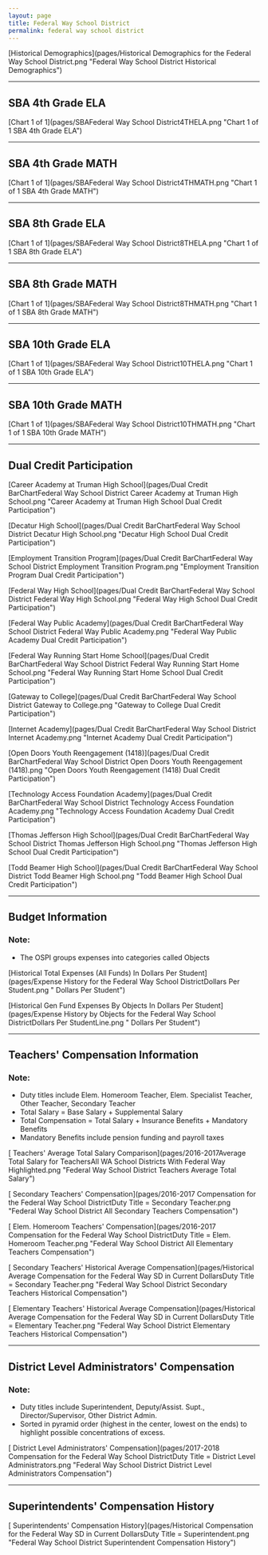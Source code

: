 ```yaml
---
layout: page
title: Federal Way School District
permalink: federal way school district
---
```



[Historical Demographics](pages/Historical Demographics for the Federal Way School District.png "Federal Way School District Historical Demographics")

___

## SBA 4th Grade ELA

[Chart 1 of 1](pages/SBAFederal Way School District4THELA.png "Chart 1 of 1 SBA 4th Grade ELA")


___

## SBA 4th Grade MATH

[Chart 1 of 1](pages/SBAFederal Way School District4THMATH.png "Chart 1 of 1 SBA 4th Grade MATH")


___

## SBA 8th Grade ELA

[Chart 1 of 1](pages/SBAFederal Way School District8THELA.png "Chart 1 of 1 SBA 8th Grade ELA")


___

## SBA 8th Grade MATH

[Chart 1 of 1](pages/SBAFederal Way School District8THMATH.png "Chart 1 of 1 SBA 8th Grade MATH")


___

## SBA 10th Grade ELA

[Chart 1 of 1](pages/SBAFederal Way School District10THELA.png "Chart 1 of 1 SBA 10th Grade ELA")


___

## SBA 10th Grade MATH

[Chart 1 of 1](pages/SBAFederal Way School District10THMATH.png "Chart 1 of 1 SBA 10th Grade MATH")


___

## Dual Credit Participation

[Career Academy at Truman High School](pages/Dual Credit BarChartFederal Way School District Career Academy at Truman High School.png "Career Academy at Truman High School Dual Credit Participation")

[Decatur High School](pages/Dual Credit BarChartFederal Way School District Decatur High School.png "Decatur High School Dual Credit Participation")

[Employment Transition Program](pages/Dual Credit BarChartFederal Way School District Employment Transition Program.png "Employment Transition Program Dual Credit Participation")

[Federal Way High School](pages/Dual Credit BarChartFederal Way School District Federal Way High School.png "Federal Way High School Dual Credit Participation")

[Federal Way Public Academy](pages/Dual Credit BarChartFederal Way School District Federal Way Public Academy.png "Federal Way Public Academy Dual Credit Participation")

[Federal Way Running Start Home School](pages/Dual Credit BarChartFederal Way School District Federal Way Running Start Home School.png "Federal Way Running Start Home School Dual Credit Participation")

[Gateway to College](pages/Dual Credit BarChartFederal Way School District Gateway to College.png "Gateway to College Dual Credit Participation")

[Internet Academy](pages/Dual Credit BarChartFederal Way School District Internet Academy.png "Internet Academy Dual Credit Participation")

[Open Doors Youth Reengagement (1418)](pages/Dual Credit BarChartFederal Way School District Open Doors Youth Reengagement (1418).png "Open Doors Youth Reengagement (1418) Dual Credit Participation")

[Technology Access Foundation Academy](pages/Dual Credit BarChartFederal Way School District Technology Access Foundation Academy.png "Technology Access Foundation Academy Dual Credit Participation")

[Thomas Jefferson High School](pages/Dual Credit BarChartFederal Way School District Thomas Jefferson High School.png "Thomas Jefferson High School Dual Credit Participation")

[Todd Beamer High School](pages/Dual Credit BarChartFederal Way School District Todd Beamer High School.png "Todd Beamer High School Dual Credit Participation")


___

## Budget Information
### Note:
- The OSPI groups expenses into categories called Objects

[Historical Total Expenses (All Funds) In Dollars Per Student](pages/Expense History for the Federal Way School DistrictDollars Per Student.png " Dollars Per Student")

[Historical Gen Fund Expenses By Objects In Dollars Per Student](pages/Expense History by Objects for the Federal Way School DistrictDollars Per StudentLine.png " Dollars Per Student")


___

## Teachers' Compensation Information
### Note:
- Duty titles include Elem. Homeroom Teacher, Elem. Specialist Teacher, Other Teacher, Secondary Teacher
- Total Salary = Base Salary + Supplemental Salary
- Total Compensation = Total Salary + Insurance Benefits + Mandatory Benefits
- Mandatory Benefits include pension funding and payroll taxes

[ Teachers' Average Total Salary Comparison](pages/2016-2017Average Total Salary for TeachersAll WA School Districts With Federal Way Highlighted.png "Federal Way School District Teachers Average Total Salary")

[ Secondary Teachers' Compensation](pages/2016-2017 Compensation for the Federal Way School DistrictDuty Title = Secondary Teacher.png "Federal Way School District All Secondary Teachers Compensation")

[ Elem. Homeroom Teachers' Compensation](pages/2016-2017 Compensation for the Federal Way School DistrictDuty Title = Elem. Homeroom Teacher.png "Federal Way School District All Elementary Teachers Compensation")

[ Secondary Teachers' Historical Average Compensation](pages/Historical Average Compensation for the Federal Way SD in Current DollarsDuty Title = Secondary Teacher.png "Federal Way School District Secondary Teachers Historical Compensation")

[ Elementary Teachers' Historical Average Compensation](pages/Historical Average Compensation for the Federal Way SD in Current DollarsDuty Title = Elementary Teacher.png "Federal Way School District Elementary Teachers Historical Compensation")


___

## District Level Administrators' Compensation

### Note:
- Duty titles include Superintendent, Deputy/Assist. Supt., Director/Supervisor, Other District Admin.
- Sorted in pyramid order (highest in the center, lowest on the ends) to highlight possible concentrations of excess.

[ District Level Administrators' Compensation](pages/2017-2018 Compensation for the Federal Way School DistrictDuty Title = District Level Administrators.png "Federal Way School District District Level Administrators Compensation")


___

## Superintendents' Compensation History

[ Superintendents' Compensation History](pages/Historical Compensation for the Federal Way SD in Current DollarsDuty Title = Superintendent.png "Federal Way School District Superintendent Compensation History")

